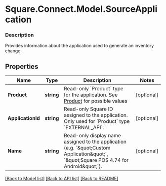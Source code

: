 # Square.Connect.Model.SourceApplication

### Description

Provides information about the application used to generate an inventory change.

## Properties

Name | Type | Description | Notes
------------ | ------------- | ------------- | -------------
**Product** | **string** | Read-only &#x60;Product&#x60; type for the application. See [Product](#type-product) for possible values | [optional] 
**ApplicationId** | **string** | Read-only Square ID assigned to the application. Only used for &#x60;Product&#x60; type &#x60;EXTERNAL_API&#x60;. | [optional] 
**Name** | **string** | Read-only display name assigned to the application (e.g. &#x60;\&quot;Custom Application\&quot;&#x60;, &#x60;\&quot;Square POS 4.74 for Android\&quot;&#x60;). | [optional] 



[[Back to Model list]](../README.md#documentation-for-models) [[Back to API list]](../README.md#documentation-for-api-endpoints) [[Back to README]](../README.md)

